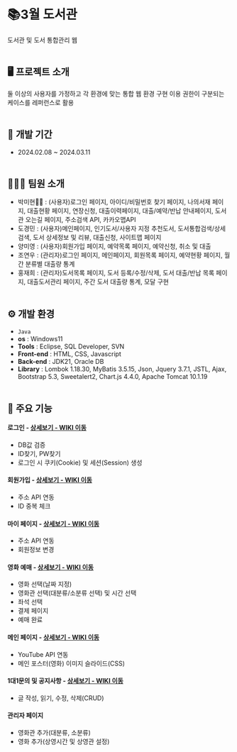 # 📚3월 도서관
도서관 및 도서 통합관리 웹
<br><br>
## 🖥 프로젝트 소개
둘 이상의 사용자를 가정하고 각 환경에 맞는 통합 웹 환경 구현
이용 권한이 구분되는 케이스를 레퍼런스로 활용
<br><br>
## 📅 개발 기간
* 2024.02.08 ~ 2024.03.11
<br><br>
## 🧑‍🤝‍🧑 팀원 소개
 - 박미현🙋‍♀️ : (사용자)로그인 페이지, 아이디/비밀번호 찾기 페이지, 나의서재 페이지, 대출현황 페이지, 연장신청, 대출이력페이지, 대출/예약/반납 안내페이지, 도서관 오는길 페이지, 주소검색 API, 카카오맵API<br>
 - 도경민 : (사용자)메인페이지, 인기도서/사용자 지정 추천도서, 도서통합검색/상세검색, 도서 상세정보 및 리뷰, 대출신청, 사이트맵 페이지<br>
 - 양미영 : (사용자)회원가입 페이지, 예약목록 페이지, 예약신청, 취소 및 대출<br>
 - 조연우 : (관리자)로그인 페이지, 메인페이지, 회원목록 페이지, 예약현황 페이지, 월간 분류별 대출량 통계<br>
 - 홍재희 : (관리자)도서목록 페이지, 도서 등록/수정/삭제, 도서 대출/반납 목록 페이지, 대출도서관리 페이지, 주간 도서 대출량 통계, 모달 구현
<br><br>
## ⚙️ 개발 환경
- `Java`
- **os** : Windows11
- **Tools** : Eclipse, SQL Developer, SVN
- **Front-end** : HTML, CSS, Javascript
- **Back-end** : JDK21, Oracle DB
- **Library** : Lombok 1.18.30, MyBatis 3.5.15, Json, Jquery 3.7.1, JSTL, Ajax, Bootstrap 5.3, Sweetalert2, Chart.js 4.4.0, Apache Tomcat 10.1.19
<br><br>
## 📌 주요 기능
#### 로그인 - <a href="주소" >상세보기 - WIKI 이동</a>
- DB값 검증
- ID찾기, PW찾기
- 로그인 시 쿠키(Cookie) 및 세션(Session) 생성
#### 회원가입 - <a href="주소" >상세보기 - WIKI 이동</a>
- 주소 API 연동
- ID 중복 체크
#### 마이 페이지 - <a href="주소" >상세보기 - WIKI 이동</a>
- 주소 API 연동
- 회원정보 변경

#### 영화 예매 - <a href="주소" >상세보기 - WIKI 이동</a>
- 영화 선택(날짜 지정)
- 영화관 선택(대분류/소분류 선택) 및 시간 선택
- 좌석 선택
- 결제 페이지
- 예매 완료
#### 메인 페이지 - <a href="주소" >상세보기 - WIKI 이동</a>
- YouTube API 연동
- 메인 포스터(영화) 이미지 슬라이드(CSS)
#### 1대1문의 및 공지사항 - <a href="" >상세보기 - WIKI 이동</a> 
- 글 작성, 읽기, 수정, 삭제(CRUD)

#### 관리자 페이지 
- 영화관 추가(대분류, 소분류)
- 영화 추가(상영시간 및 상영관 설정)
